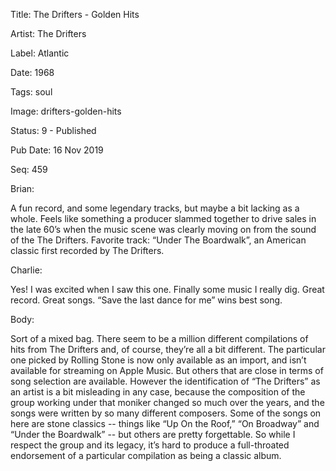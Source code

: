 Title:  The Drifters - Golden Hits

Artist: The Drifters

Label:  Atlantic

Date:   1968

Tags:   soul

Image:  drifters-golden-hits

Status: 9 - Published

Pub Date: 16 Nov 2019

Seq:    459

Brian: 

A fun record, and some legendary tracks, but maybe a bit lacking as a whole. Feels like something a producer slammed together to drive sales in the late 60’s when the music scene was clearly moving on from the sound of the The Drifters. Favorite track: “Under The Boardwalk”, an American classic first recorded by The Drifters.

Charlie: 

Yes! I was excited when I saw this one. Finally some music I really dig. Great record. Great songs. “Save the last dance for me” wins best song.


Body: 

Sort of a mixed bag. There seem to be a million different compilations of hits from The Drifters and, of course, they’re all a bit different. The particular one picked by Rolling Stone is now only available as an import, and isn’t available for streaming on Apple Music. But others that are close in terms of song selection are available. However the identification of “The Drifters” as an artist is a bit misleading in any case, because the composition of the group working under that moniker changed so much over the years, and the songs were written by so many different composers.  Some of the songs on here are stone classics -- things like “Up On the Roof,” “On Broadway” and “Under the Boardwalk” -- but others are pretty forgettable. So while I respect the group and its legacy, it’s hard to produce a full-throated endorsement of a particular compilation as being a classic album. 

